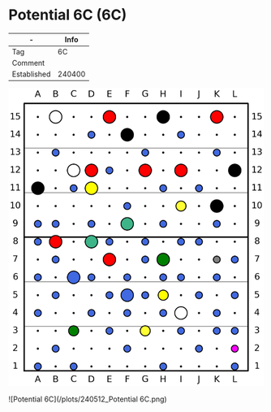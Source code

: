 # Potential 6C (6C)

| - | Info |
| - | ---- |
| Tag | 6C|
| Comment | |
| Established | 240400 |

![full_wall](/plots/240512_full_wall.png)

![Potential 6C](/plots/240512_Potential 6C.png)

